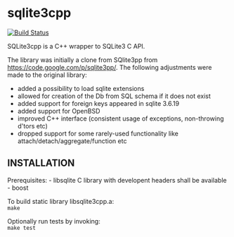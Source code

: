 sqlite3cpp
==========
[![Build Status](https://travis-ci.org/kindkaktus/sqlite3cpp.svg)](https://travis-ci.org/kindkaktus/sqlite3cpp)

SQLite3cpp is a C++ wrapper to SQLite3 C API.

The library was initially a clone from SQlite3pp from https://code.google.com/p/sqlite3pp/. The following adjustments were made to the original library:
- added a possibility to load sqlite extensions
- allowed for creation of the Db from SQL schema if it does not exist
- added support for foreign keys appeared in sqlite 3.6.19
- added support for OpenBSD
- improved C++ interface (consistent usage of exceptions, non-throwing d'tors etc)
- dropped support for some rarely-used functionality like attach/detach/aggregate/function etc


INSTALLATION
--------------
Prerequisites:
    - libsqlite C library with developent headers shall be available
    - boost

To build static library libsqlite3cpp.a:<br>
    <code>make</code>

Optionally run tests by invoking:<br>
    <code>make test</code>




